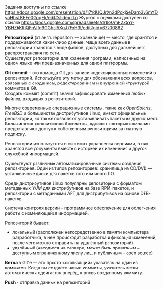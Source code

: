 Задания доступны по ссылке https://docs.google.com/presentation/d/17YdUQJrXn2dPckjSeDarp3v6mYDyaHhsLKEFe0GpqEk/edit#slide=id.p
Журнал с оценками доступен по ссылке https://docs.google.com/spreadsheets/d/1E97mF2Z5Yr-YBHZbKlfiQFnVlfq9CGhpl5XqJ7FoH3I/edit#gid=67700862
<p>
<b>Репозиторий</b> (от англ. repository — хранилище) — место, где хранятся и поддерживаются какие-либо данные. Чаще всего данные в репозитории хранятся в виде файлов, доступных для дальнейшего распространения по сети.<br>
Существуют репозитории для хранения программ, написанных на одном языке или предназначенных для одной платформы.<br></p>
<p><b>Git commit</b> – это команда Git для записи индексированных изменений в репозиторий. Используйте эту метку для обозначения всех вопросов, связанных с созданием, редактированием и внутренней структурой коммитов в Git.<br>
Создать коммит (commit) значит зафиксировать изменения любых файлов, входящих в репозиторий.</p>
<p>Многие современные операционные системы, такие как <i>OpenSolaris</i>, <i>FreeBSD</i> и большинство дистрибутивов Linux, имеют официальные репозитории, но также позволяют устанавливать пакеты из других мест. 
Большинство репозиториев бесплатны, однако некоторые компании предоставляют доступ к собственным репозиториям за платную подписку.</p>

<p>Репозитории используются в системах управления версиями, в них хранятся все документы вместе с историей их изменения и другой служебной информацией.</p>

<p>Существуют различные автоматизированные системы создания репозиториев. Один из типов репозиториев: хранилища на CD/DVD — установочные диски для пакетов того или иного ПО.

Среди дистрибутивов Linux популярны репозитории с форматом метаданных <i>YUM</i> для дистрибутивов на базе RPM-пакетов, и репозитории с метаданными APT для дистрибутивов на основе DEB-пакетов.
</p>
<p>
Система контроля версий - программное обеспечение для облегчения работы с изменяющейся информацией.</p>
<p> 
Репозиторий бывает:
<ul>
<li>локальный (расположен непосредственно в памяти компьютера разработчика, в нем происходит разработка и фиксация изменений, после чего можно отправить на удалённый репозиторий)</li>
<li>удалённый (находится на сервере, может быть приватным – доступным ограниченному числу лиц, и публичным – open source)</li>
  </ul></p>
<p><b>Ветка</b> в Git'е — это просто «скользящий» указатель на один из коммитов. Когда вы создаёте новые коммиты, указатель ветки автоматически сдвигается вперёд, к вновь созданному коммиту.</p>
<p><b>Push</b> - отправка данных на репозиторий</p>
